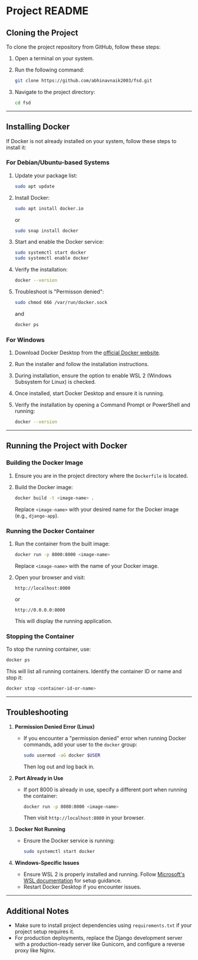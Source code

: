 # Project README

## Cloning the Project
To clone the project repository from GitHub, follow these steps:

1. Open a terminal on your system.
2. Run the following command:
   ```bash
   git clone https://github.com/abhinavnaik2003/fsd.git
   ```

3. Navigate to the project directory:
   ```bash
   cd fsd
   ```

---

## Installing Docker
If Docker is not already installed on your system, follow these steps to install it:

### For Debian/Ubuntu-based Systems
1. Update your package list:
   ```bash
   sudo apt update
   ```

2. Install Docker:
   ```bash
   sudo apt install docker.io 
   ```
   or
   ```bash
   sudo snap install docker
   ```

3. Start and enable the Docker service:
   ```bash
   sudo systemctl start docker
   sudo systemctl enable docker
   ```

4. Verify the installation:
   ```bash
   docker --version
   ```
5. Troubleshoot is "Permisson denied":
   ```bash
   sudo chmod 666 /var/run/docker.sock
    ```
    and
    ```bash
    docker ps
    ```

### For Windows
1. Download Docker Desktop from the [official Docker website](https://www.docker.com/products/docker-desktop/).

2. Run the installer and follow the installation instructions.

3. During installation, ensure the option to enable WSL 2 (Windows Subsystem for Linux) is checked.

4. Once installed, start Docker Desktop and ensure it is running.

5. Verify the installation by opening a Command Prompt or PowerShell and running:
   ```bash
   docker --version
   ```

---

## Running the Project with Docker

### Building the Docker Image
1. Ensure you are in the project directory where the `Dockerfile` is located.

2. Build the Docker image:
   ```bash
   docker build -t <image-name> .
   ```
   Replace `<image-name>` with your desired name for the Docker image (e.g., `django-app`).

### Running the Docker Container
1. Run the container from the built image:
   ```bash
   docker run -p 8000:8000 <image-name>
   ```
   Replace `<image-name>` with the name of your Docker image.

2. Open your browser and visit:
   ```
   http://localhost:8000
   ```
   or 
   ```
   http://0.0.0.0:8000
   ```
   This will display the running application.

### Stopping the Container
To stop the running container, use:
```bash
docker ps
```
This will list all running containers. Identify the container ID or name and stop it:
```bash
docker stop <container-id-or-name>
```

---

## Troubleshooting

1. **Permission Denied Error (Linux)**
   - If you encounter a "permission denied" error when running Docker commands, add your user to the `docker` group:
     ```bash
     sudo usermod -aG docker $USER
     ```
     Then log out and log back in.

2. **Port Already in Use**
   - If port 8000 is already in use, specify a different port when running the container:
     ```bash
     docker run -p 8080:8000 <image-name>
     ```
     Then visit `http://localhost:8080` in your browser.

3. **Docker Not Running**
   - Ensure the Docker service is running:
     ```bash
     sudo systemctl start docker
     ```

4. **Windows-Specific Issues**
   - Ensure WSL 2 is properly installed and running. Follow [Microsoft's WSL documentation](https://docs.microsoft.com/en-us/windows/wsl/) for setup guidance.
   - Restart Docker Desktop if you encounter issues.

---

## Additional Notes
- Make sure to install project dependencies using `requirements.txt` if your project setup requires it.
- For production deployments, replace the Django development server with a production-ready server like Gunicorn, and configure a reverse proxy like Nginx.



